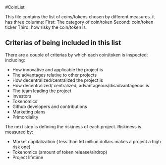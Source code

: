 #CoinList

This file contains the list of coins/tokens chosen by different measures. it has three columns:
First: The category of coin/token
Second: coin/token ticker
Third: how risky the coin/token is

## Criterias of being included in this list
There are a couple of criterias by which each coin/token is inspected; including:
- How innovative and applicable the project is
- The advantages relative to other projects
- How decentralized/centralized the project is
- How decentralized/ centralized, advantageous/disadvantageous is
- The team leading the project
- Investors
- Tokenomics
- Github developers and contributions
- Marketing plans
- Primordiality

The next step is defining the riskiness of each project. Riskiness is measured by:
- Market capitalization ( less than 50 million dollars makes a project a high risk one)
- Tokenomics (amount of token release/airdrop)
- Project lifetime
